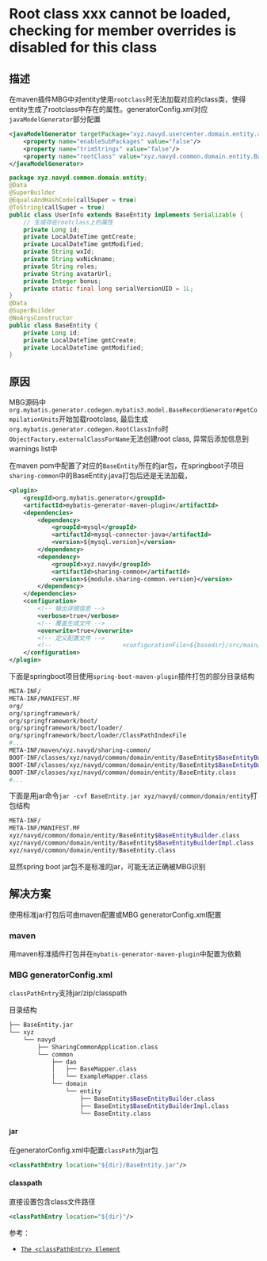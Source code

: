 # Root class xxx cannot be loaded, checking for member overrides is disabled for this class

## 描述

在maven插件MBG中对entity使用`rootclass`时无法加载对应的class类，使得entity生成了rootclass中存在的属性。generatorConfig.xml对应`javaModelGenerator`部分配置

```xml
<javaModelGenerator targetPackage="xyz.navyd.usercenter.domain.entity.auto" targetProject="src/main/java">
    <property name="enableSubPackages" value="false"/>
    <property name="trimStrings" value="false"/>
    <property name="rootClass" value="xyz.navyd.common.domain.entity.BaseEntity"/>
</javaModelGenerator>
```

```java
package xyz.navyd.common.domain.entity;
@Data
@SuperBuilder
@EqualsAndHashCode(callSuper = true)
@ToString(callSuper = true)
public class UserInfo extends BaseEntity implements Serializable {
    // 生成存在rootclass上的属性
    private Long id;
    private LocalDateTime gmtCreate;
    private LocalDateTime gmtModified;
    private String wxId;
    private String wxNickname;
    private String roles;
    private String avatarUrl;
    private Integer bonus;
    private static final long serialVersionUID = 1L;
}
@Data
@SuperBuilder
@NoArgsConstructor
public class BaseEntity {
    private Long id;
    private LocalDateTime gmtCreate;
    private LocalDateTime gmtModified;
}
```

## 原因

MBG源码中`org.mybatis.generator.codegen.mybatis3.model.BaseRecordGenerator#getCompilationUnits`开始加载rootclass, 最后生成`org.mybatis.generator.codegen.RootClassInfo`时`ObjectFactory.externalClassForName`无法创建root class, 异常后添加信息到warnings list中

在maven pom中配置了对应的`BaseEntity`所在的jar包，在springboot子项目`sharing-common`中的BaseEntity.java打包后还是无法加载，

```xml
<plugin>
    <groupId>org.mybatis.generator</groupId>
    <artifactId>mybatis-generator-maven-plugin</artifactId>
    <dependencies>
        <dependency>
            <groupId>mysql</groupId>
            <artifactId>mysql-connector-java</artifactId>
            <version>${mysql.version}</version>
        </dependency>
        <dependency>
            <groupId>xyz.navyd</groupId>
            <artifactId>sharing-common</artifactId>
            <version>${module.sharing-common.version}</version>
        </dependency>
    </dependencies>
    <configuration>
        <!-- 输出详细信息 -->
        <verbose>true</verbose>
        <!-- 覆盖生成文件 -->
        <overwrite>true</overwrite>
        <!-- 定义配置文件 -->
        <!--                    <configurationFile>${basedir}/src/main/resources/generator-configuration.xml</configurationFile>-->
    </configuration>
</plugin>
```

下面是springboot项目使用`spring-boot-maven-plugin`插件打包的部分目录结构

```bash
META-INF/
META-INF/MANIFEST.MF
org/
org/springframework/
org/springframework/boot/
org/springframework/boot/loader/
org/springframework/boot/loader/ClassPathIndexFile
#...
META-INF/maven/xyz.navyd/sharing-common/
BOOT-INF/classes/xyz/navyd/common/domain/entity/BaseEntity$BaseEntityBuilderImpl.class
BOOT-INF/classes/xyz/navyd/common/domain/entity/BaseEntity$BaseEntityBuilder.class
BOOT-INF/classes/xyz/navyd/common/domain/entity/BaseEntity.class
#...
```

下面是用jar命令`jar -cvf BaseEntity.jar xyz/navyd/common/domain/entity`打包结构

```bash
META-INF/
META-INF/MANIFEST.MF
xyz/navyd/common/domain/entity/BaseEntity$BaseEntityBuilder.class
xyz/navyd/common/domain/entity/BaseEntity$BaseEntityBuilderImpl.class
xyz/navyd/common/domain/entity/BaseEntity.class
```

显然spring boot jar包不是标准的jar，可能无法正确被MBG识别

## 解决方案

使用标准jar打包后可由maven配置或MBG generatorConfig.xml配置

### maven

用maven标准插件打包并在`mybatis-generator-maven-plugin`中配置为依赖

### MBG generatorConfig.xml

`classPathEntry`支持jar/zip/classpath

目录结构

```bash
├── BaseEntity.jar
└── xyz
    └── navyd
        ├── SharingCommonApplication.class
        └── common
            ├── dao
            │   ├── BaseMapper.class
            │   └── ExampleMapper.class
            └── domain
                └── entity
                    ├── BaseEntity$BaseEntityBuilder.class
                    ├── BaseEntity$BaseEntityBuilderImpl.class
                    └── BaseEntity.class
```

#### jar

在generatorConfig.xml中配置`classPath`为jar包

```xml
<classPathEntry location="${dir}/BaseEntity.jar"/>
```

#### classpath

直接设置包含class文件路径

```xml
<classPathEntry location="${dir}"/>
```

参考：

- [`The <classPathEntry> Element`](https://mybatis.org/generator/configreference/classPathEntry.html)
